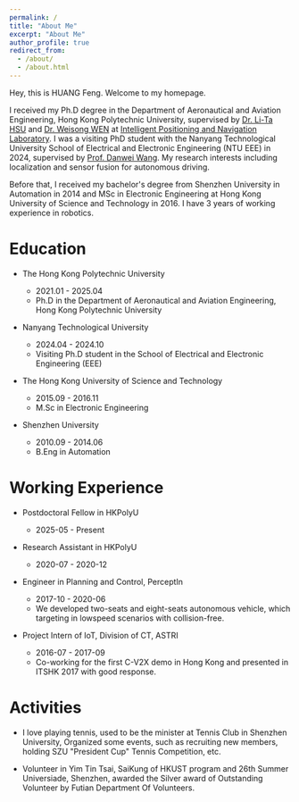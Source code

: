 ```yaml
---
permalink: /
title: "About Me"
excerpt: "About Me"
author_profile: true
redirect_from: 
  - /about/
  - /about.html
---
```


Hey, this is HUANG Feng. Welcome to my homepage.

I received my Ph.D degree in the Department of Aeronautical and Aviation Engineering, Hong Kong Polytechnic University, supervised by [Dr. Li-Ta HSU](https://www.polyu.edu.hk/aae/people/academic-staff/dr-hsu-li-ta/) and [Dr. Weisong WEN](https://www.polyu.edu.hk/aae/people/academic-staff/dr-wen-weisong/) at [Intelligent Positioning and Navigation Laboratory](https://www.polyu.edu.hk/aae/ipn-lab/us/index.html). I was a visiting PhD student with the Nanyang Technological University  School of Electrical and Electronic Engineering (NTU EEE) in 2024, supervised by [Prof. Danwei Wang](https://dr.ntu.edu.sg/cris/rp/rp00479). My research interests including localization and sensor fusion for autonomous driving.

Before that, I received my bachelor's degree from Shenzhen University in Automation in 2014 and MSc in Electronic Engineering at Hong Kong University of Science and Technology in 2016. I have 3 years of working experience in robotics. 

Education
======
* The Hong Kong Polytechnic University
  * 2021.01 - 2025.04
  * Ph.D in the Department of Aeronautical and Aviation Engineering, Hong Kong Polytechnic University

* Nanyang Technological University
  * 2024.04 - 2024.10
  * Visiting Ph.D student in the School of Electrical and Electronic Engineering (EEE)

* The Hong Kong University of Science and Technology
  * 2015.09 - 2016.11 
  * M.Sc in Electronic Engineering

* Shenzhen University
  * 2010.09 - 2014.06 
  * B.Eng in Automation


Working Experience
======
* Postdoctoral Fellow in HKPolyU
  * 2025-05 - Present

* Research Assistant in HKPolyU
  * 2020-07 - 2020-12

* Engineer in Planning and Control, PerceptIn 
  * 2017-10 - 2020-06
  * We developed two-seats and eight-seats autonomous vehicle, which targeting in lowspeed scenarios with collision-free. 

* Project Intern of IoT, Division of CT, ASTRI
  * 2016-07 - 2017-09
  * Co-working for the first C-V2X demo in Hong Kong and presented in ITSHK 2017 with good response.

Activities
======
* I love playing tennis, used to be the minister at Tennis Club in Shenzhen University, Organized some events, such as recruiting new members, holding SZU "President Cup" Tennis Competition, etc.

* Volunteer in Yim Tin Tsai, SaiKung of HKUST program and 26th Summer Universiade, Shenzhen, awarded the Silver award of Outstanding Volunteer by Futian Department Of Volunteers.

<table width="100%" align="center" border="0" cellspacing="0" cellpadding="20" style="border: none;">
  <tbody style="border: none;">
    <tr style="border: none;">
      <td width="100%" align="middle" style="border: none;">
      <p align="center" style="width: 25% " >
      <script type="text/javascript" id="clstr_globe"  src="//clustrmaps.com/globe.js?d=Zdm2i3FFF0o2zq3COakIshmlr_PRZyLFIXTvEBtMOh4"></script>
      </p></td>
    </tr>
  </tbody>
</table>
